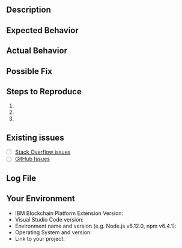 <!--- Provide a general summary of the issue in the Title above -->

## Description
<!--- Provide a more detailed introduction to the issue itself, and why you consider it to be a bug. What were you hoping to achieve? -->

## Expected Behavior
<!--- Tell us what should happen -->

## Actual Behavior
<!--- Tell us what happens instead -->

## Possible Fix
<!--- Not obligatory, but suggest a fix or reason for the bug -->

## Steps to Reproduce
<!--- Provide a link to a live example, or an unambiguous set of steps to -->
<!--- Reproduce this bug include code to reproduce, if relevant -->
1.
2.
3.

## Existing issues
<!-- Have you searched for any existing issues or are their any similar issues that you've found? -->
- [ ] [Stack Overflow issues](https://stackoverflow.com/questions/tagged/ibp-vscode-extension)
- [ ] [GitHub Issues](https://github.com/IBM-Blockchain/blockchain-vscode-extension/issues)

<!-- Please include any links to issues here -->

## Log File

<!-- In Visual Studio Code's command palette, run '>Developer: Open Logs Folder' -->
<!-- Attach/link to the latest nested 'Blockchain.log' file -->

## Your Environment
<!--- Include as many relevant details about the environment you experienced the bug in -->
* IBM Blockchain Platform Extension Version:
* Visual Studio Code version:
* Environment name and version (e.g. Node.js v8.12.0, npm v6.4.1):
* Operating System and version:
* Link to your project:
